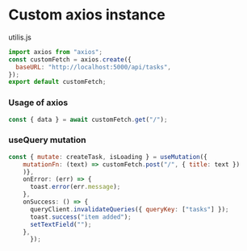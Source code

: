 # Custom axios instance

utilis.js

```js
import axios from "axios";
const customFetch = axios.create({
  baseURL: "http://localhost:5000/api/tasks",
});
export default customFetch;
```

### Usage of axios

```js
const { data } = await customFetch.get("/");
```

### useQuery mutation

```js
const { mutate: createTask, isLoading } = useMutation({
    mutationFn: (text) => customFetch.post("/", { title: text })
    )},
    onError: (err) => {
      toast.error(err.message);
    },
    onSuccess: () => {
      queryClient.invalidateQueries({ queryKey: ["tasks"] });
      toast.success("item added");
      setTextField("");
    },
      });
```
